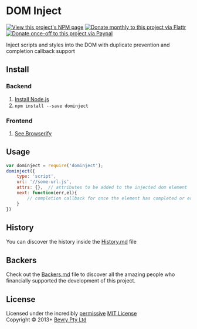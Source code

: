 # DOM Inject

[![View this project's NPM page](https://badge.fury.io/js/dominject.png)](https://npmjs.org/package/dominject)
[![Donate monthly to this project via Flattr](https://raw.github.com/balupton/flattr-buttons/master/badge-89x18.gif)](http://flattr.com/thing/344188/balupton-on-Flattr)
[![Donate once-off to this project via Paypal](https://www.paypalobjects.com/en_AU/i/btn/btn_donate_SM.gif)](https://www.paypal.com/au/cgi-bin/webscr?cmd=_flow&SESSION=IHj3DG3oy_N9A9ZDIUnPksOi59v0i-EWDTunfmDrmU38Tuohg_xQTx0xcjq&dispatch=5885d80a13c0db1f8e263663d3faee8d14f86393d55a810282b64afed84968ec)

Inject scripts and styles into the DOM with duplicate prevention and completion callback support


## Install

### Backend

1. [Install Node.js](http://bevry.me/node/install)
2. `npm install --save dominject`

### Frontend

1. [See Browserify](http://browserify.org/)


## Usage

``` javascript
var dominject = require('dominject');
dominject({
    type: 'script',
    url: '//some-url.js',
    attrs: {},  // attributes to be added to the injected dom element
    next: function(err,el){
        // completion callback for once the element has completed or error'd
    }
})
```


## History
You can discover the history inside the [History.md](https://github.com/bevry/dominject/blob/master/History.md#files) file


## Backers
Check out the [Backers.md](https://github.com/bevry/dominject/blob/master/Backers.md#files) file to discover all the amazing people who financially supported the development of this project.


## License
Licensed under the incredibly [permissive](http://en.wikipedia.org/wiki/Permissive_free_software_licence) [MIT License](http://creativecommons.org/licenses/MIT/)
<br/>Copyright © 2013+ [Bevry Pty Ltd](http://bevry.me)
